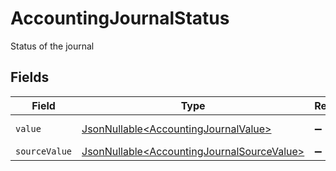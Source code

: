 # AccountingJournalStatus

Status of the journal


## Fields

| Field                                                                                                  | Type                                                                                                   | Required                                                                                               | Description                                                                                            | Example                                                                                                |
| ------------------------------------------------------------------------------------------------------ | ------------------------------------------------------------------------------------------------------ | ------------------------------------------------------------------------------------------------------ | ------------------------------------------------------------------------------------------------------ | ------------------------------------------------------------------------------------------------------ |
| `value`                                                                                                | [JsonNullable\<AccountingJournalValue>](../../models/components/AccountingJournalValue.md)             | :heavy_minus_sign:                                                                                     | The journal status                                                                                     | draft                                                                                                  |
| `sourceValue`                                                                                          | [JsonNullable\<AccountingJournalSourceValue>](../../models/components/AccountingJournalSourceValue.md) | :heavy_minus_sign:                                                                                     | N/A                                                                                                    | draft                                                                                                  |